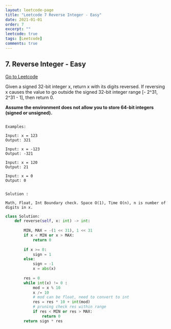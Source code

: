 ```yaml
---
layout: leetcode-page
title: "Leetcode 7 Reverse Integer - Easy"
date: 2021-01-01
order: 7
excerpt: ""
leetcode: true
tags: [Leetcode]
comments: true
---
```


<h2> 7. Reverse Integer - Easy  </h2>

[Go to Leetcode](https://leetcode.com/problems/reverse-integer/)

Given a signed 32-bit integer x, return x with its digits reversed. If reversing x causes the value to go outside the signed 32-bit integer range [- 2^31, 2^31 - 1], then return 0.

**Assume the environment does not allow you to store 64-bit integers (signed or unsigned).**

<code>
Examples:
</code>

```
Input: x = 123
Output: 321

Input: x = -123
Output: -321

Input: x = 120
Output: 21

Input: x = 0
Output: 0

```

<code>
Solution :
</code>

<code>
Math, Float, Int Boundary check. Space O(1), Time O(n), n is number of digits in x.
</code>

``` python
class Solution:
    def reverse(self, x: int) -> int:
        
        MIN, MAX = -(1 << 31), 1 << 31
        if x < MIN or x > MAX:
            return 0
        
        if x >= 0:
            sign = 1
        else:
            sign = -1
            x = abs(x)
        
        res = 0
        while int(x) != 0 :
            mod = x % 10
            x /= 10
            # mod can be float, need to convert to int
            res = res * 10 + int(mod)
            # pruning check res within range
            if res < MIN or res > MAX:
                return 0
        return sign * res    
```

